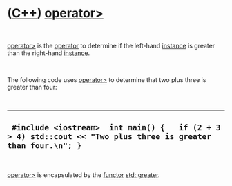 



 

 

 

 

 

([C++](Cpp.htm)) [operator&gt;](CppOperatorGreater.htm)
=======================================================

 

[operator&gt;](CppOperatorGreater.htm) is the
[operator](CppOperator.htm) to determine if the left-hand
[instance](CppInstance.htm) is greater than the right-hand
[instance](CppInstance.htm).

 

The following code uses [operator&gt;](CppOperatorGreater.htm) to
determine that two plus three is greater than four:

 

  ----------------------------------------------------------------------------------------------------------------
  ` #include <iostream>  int main() {   if (2 + 3 > 4) std::cout << "Two plus three is greater than four.\n"; }`
  ----------------------------------------------------------------------------------------------------------------

 

[operator&gt;](CppOperatorGreater.htm) is encapsulated by the
[functor](CppFunctor.htm) [std::greater](CppGreater.htm).

 

 

 

 

 





 



